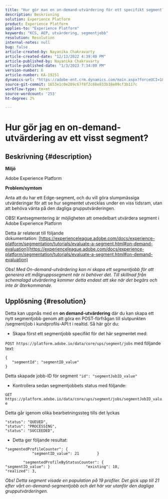 ```yaml
---
title: "Hur gör man en on-demand-utvärdering för ett specifikt segment?"
description: Beskrivning
solution: Experience Platform
product: Experience Platform
applies-to: "Experience Platform"
keywords: "KCS, AEP, utvärdering, segmentjobb"
resolution: Resolution
internal-notes: null
bug: false
article-created-by: Nayanika Chakravarty
article-created-date: "12/13/2022 4:39:40 PM"
article-published-by: Nayanika Chakravarty
article-published-date: "1/3/2023 7:34:00 PM"
version-number: 6
article-number: KA-19251
dynamics-url: "https://adobe-ent.crm.dynamics.com/main.aspx?forceUCI=1&pagetype=entityrecord&etn=knowledgearticle&id=d4bc31bc-047b-ed11-81ac-6045bd006a22"
source-git-commit: 1653e1c0e209c67f8f2c68e833b38e09cf3b117c
workflow-type: tm+mt
source-wordcount: '253'
ht-degree: 2%

---
```


# Hur gör jag en on-demand-utvärdering av ett visst segment?

## Beskrivning {#description}


<b>Miljö</b>

Adobe Experience Platform

<b>Problem/symtom</b>

Anta att du har ett Edge-segment, och du vill göra slumpmässiga utvärderingar för att se hur segmentet utvecklas under en viss tidsram, utan att behöva vänta på den dagliga grupputvärderingen.

OBS! Kantsegmentering är möjligheten att omedelbart utvärdera segment i Adobe Experience Platform

Detta är relaterat till följande dokumentation: [https://experienceleague.adobe.com/docs/experience-platform/segmentation/tutorials/evaluate-a-segment.html#on-demand-evaluation](https://experienceleague.adobe.com/docs/experience-platform/segmentation/tutorials/evaluate-a-segment.html#on-demand-evaluation)

*Obs! Med On-demand-utvärdering kan ni skapa ett segmentjobb för att generera ett målgruppssegment när ni behöver det. Till skillnad från schemalagd utvärdering kommer detta endast att ske när det begärs och inte är återkommande.*


## Upplösning {#resolution}


Detta kan uppnås med en <b>on demand-utvärdering</b> där du kan skapa ett nytt segmentjobb genom att göra en POST-förfrågan till slutpunkten /segment/job i kundprofils-API:t i realtid. Så här gör du:

- Skapa först ett segmentjobb specifikt för det här segmentet med:


`POST https://platform.adobe.io/data/core/ups/segment/jobs` med följande text:


```
{
   "segmentId": "segmentID_value"
}
```


Detta skapade jobb-ID för segment `"id": "segmentJobID_value"`

- Kontrollera sedan segmentjobbets status med följande:


`GET https://platform.adobe.io/data/core/ups/segment/jobs/segmentJobID_value`

Detta går igenom olika bearbetningssteg tills det lyckas




```
"status": "QUEUED",
"status": "PROCESSING",
"status": "SUCCEEDED",
```




- Detta ger följande resultat:





```
"segmentedProfileCounter": {
            "segmentID_value": 21        }

        "segmentedProfileByStatusCounter": {            "segmentID_value": }                "existing": 18,                "realized": 3,
```




*Obs! Detta segment visade en population på 19 profiler. Det gick upp till 21 efter vårt on-demand-segmentjobb och det här var utanför den dagliga grupputvärderingen.*
